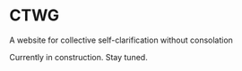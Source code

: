 # CTWG

A website for collective self-clarification without consolation

Currently in construction. Stay tuned.

